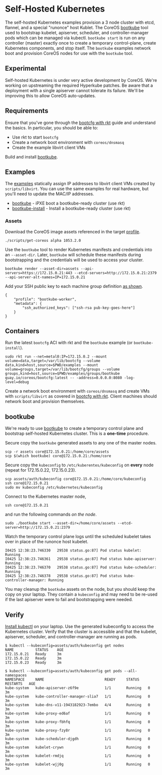 
# Self-Hosted Kubernetes

The self-hosted Kubernetes examples provision a 3 node cluster with etcd, flannel, and a special "runonce" host Kublet. The CoreOS [bootkube](https://github.com/coreos/bootkube) tool used to bootstrap kubelet, apiserver, scheduler, and controller-manager pods which can be managed via kubectl. `bootkube start` is run on any controller (master) exactly once to create a temporary control-plane, create Kubernetes components, and stop itself. The `bootkube` examples network boot and provision CoreOS nodes for use with the `bootkube` tool.

## Experimental

Self-hosted Kubernetes is under very active development by CoreOS. We're working on upstreaming the required Hyperkube patches. Be aware that a deployment with a single apiserver cannot tolerate its failure. We'll be improving this to allow CoreOS auto-updates.

## Requirements

Ensure that you've gone through the [bootcfg with rkt](getting-started-rkt.md) guide and understand the basics. In particular, you should be able to:

* Use rkt to start `bootcfg`
* Create a network boot environment with `coreos/dnsmasq`
* Create the example libvirt client VMs

Build and install [bootkube](https://github.com/coreos/bootkube).

## Examples

The [examples](../examples) statically assign IP addresses to libvirt client VMs created by `scripts/libvirt`. You can use the same examples for real hardware, but you'll need to update the MAC/IP addresses.

* [bootkube](../examples/groups/bootkube) - iPXE boot a bootkube-ready cluster (use rkt)
* [bootkube-install](../examples/groups/bootkube-install) - Install a bootkube-ready cluster (use rkt)

### Assets

Download the CoreOS image assets referenced in the target [profile](../examples/profiles).

    ./scripts/get-coreos alpha 1053.2.0

Use the `bootkube` tool to render Kubernetes manifests and credentials into an `--asset-dir`. Later, `bootkube` will schedule these manifests during bootstrapping and the credentials will be used to access your cluster.

    bootkube render --asset-dir=assets --api-servers=https://172.15.0.21:443 --etcd-servers=http://172.15.0.21:2379 --api-server-alt-names=IP=172.15.0.21

Add your SSH public key to each machine group definition [as shown](../examples/README.md#ssh-keys).

    {
        "profile": "bootkube-worker",
        "metadata": {
            "ssh_authorized_keys": ["ssh-rsa pub-key-goes-here"]
        }
    }

## Containers

Run the latest `bootcfg` ACI with rkt and the `bootkube` example (or `bootkube-install`).

    sudo rkt run --net=metal0:IP=172.15.0.2 --mount volume=data,target=/var/lib/bootcfg --volume data,kind=host,source=$PWD/examples --mount volume=groups,target=/var/lib/bootcfg/groups --volume groups,kind=host,source=$PWD/examples/groups/bootkube quay.io/coreos/bootcfg:latest -- -address=0.0.0.0:8080 -log-level=debug

Create a network boot environment with `coreos/dnsmasq` and create VMs with `scripts/libvirt` as covered in [bootcfg with rkt](getting-started-rkt.md). Client machines should network boot and provision themselves.

## bootkube

We're ready to use [bootkube](https://github.com/coreos/bootkube) to create a temporary control plane and bootstrap self-hosted Kubernetes cluster. This is a **one-time** procedure.

Secure copy the `bootkube` generated assets to any one of the master nodes.

    scp -r assets core@172.15.0.21:/home/core/assets
    scp $(which bootkube) core@172.15.0.21:/home/core

Secure copy the `kubeconfig` to `/etc/kuberentes/kubeconfig` on **every** node (repeat for 172.15.0.22, 172.15.0.23).

    scp assets/auth/kubeconfig core@172.15.0.21:/home/core/kubeconfig
    ssh core@172.15.0.21
    sudo mv kubeconfig /etc/kubernetes/kubeconfig

Connect to the Kubernetes master node,

    ssh core@172.15.0.21

and run the following commands *on the node*.

    sudo ./bootkube start --asset-dir=/home/core/assets --etcd-server=http://172.15.0.21:2379

Watch the temporary control plane logs until the scheduled kubelet takes over in place of the runonce host kubelet.

    I0425 12:38:23.746330   29538 status.go:87] Pod status kubelet: Running
    I0425 12:38:23.746361   29538 status.go:87] Pod status kube-apiserver: Running
    I0425 12:38:23.746370   29538 status.go:87] Pod status kube-scheduler: Running
    I0425 12:38:23.746378   29538 status.go:87] Pod status kube-controller-manager: Running

You may cleanup the `bootkube` assets on the node, but you should keep the copy on your laptop. They contain a `kubeconfig` and may need to be re-used if the last apiserver were to fail and bootstrapping were needed.

## Verify

[Install kubectl](https://coreos.com/kubernetes/docs/latest/configure-kubectl.html) on your laptop. Use the generated kubeconfig to access the Kubernetes cluster. Verify that the cluster is accessible and that the kubelet, apiserver, scheduler, and controller-manager are running as pods.

    $ kubectl --kubeconfig=assets/auth/kubeconfig get nodes
    NAME          STATUS    AGE
    172.15.0.21   Ready     3m
    172.15.0.22   Ready     3m
    172.15.0.23   Ready     3m

    $ kubectl --kubeconfig=assets/auth/kubeconfig get pods --all-namespaces
    NAMESPACE     NAME                            READY     STATUS    RESTARTS   AGE
    kube-system   kube-apiserver-z6f9e            1/1       Running   0          3m
    kube-system   kube-controller-manager-slia7   1/1       Running   0          3m
    kube-system   kube-dns-v11-1943182923-7embo   4/4       Running   0          3m
    kube-system   kube-proxy-ed6af                1/1       Running   0          3m
    kube-system   kube-proxy-fbhfq                1/1       Running   0          3m
    kube-system   kube-proxy-fzy8r                1/1       Running   0          3m
    kube-system   kube-scheduler-djgdh            1/1       Running   0          3m
    kube-system   kubelet-crywn                   1/1       Running   0          3m
    kube-system   kubelet-rmdjq                   1/1       Running   0          3m
    kube-system   kubelet-wjj0g                   1/1       Running   0          3m

